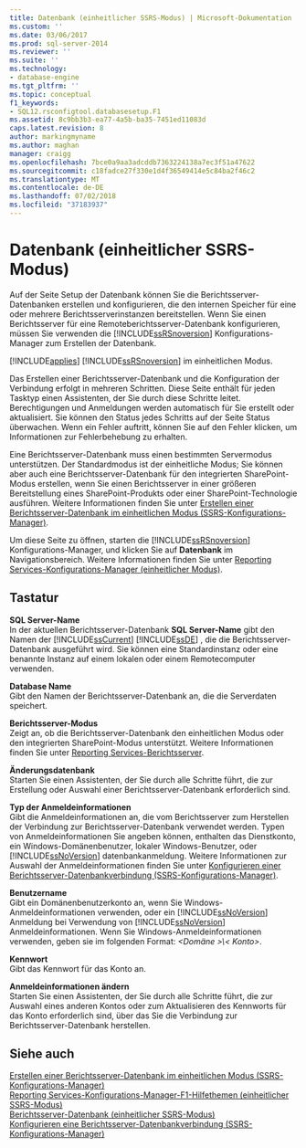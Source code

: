 ```yaml
---
title: Datenbank (einheitlicher SSRS-Modus) | Microsoft-Dokumentation
ms.custom: ''
ms.date: 03/06/2017
ms.prod: sql-server-2014
ms.reviewer: ''
ms.suite: ''
ms.technology:
- database-engine
ms.tgt_pltfrm: ''
ms.topic: conceptual
f1_keywords:
- SQL12.rsconfigtool.databasesetup.F1
ms.assetid: 8c9bb3b3-ea77-4a5b-ba35-7451ed11083d
caps.latest.revision: 8
author: markingmyname
ms.author: maghan
manager: craigg
ms.openlocfilehash: 7bce0a9aa3adcddb7363224138a7ec3f51a47622
ms.sourcegitcommit: c18fadce27f330e1d4f36549414e5c84ba2f46c2
ms.translationtype: MT
ms.contentlocale: de-DE
ms.lasthandoff: 07/02/2018
ms.locfileid: "37183937"
---
```

# <a name="database-ssrs-native-mode"></a>Datenbank (einheitlicher SSRS-Modus)
  Auf der Seite Setup der Datenbank können Sie die Berichtsserver-Datenbanken erstellen und konfigurieren, die den internen Speicher für eine oder mehrere Berichtsserverinstanzen bereitstellen. Wenn Sie einen Berichtsserver für eine Remoteberichtsserver-Datenbank konfigurieren, müssen Sie verwenden die [!INCLUDE[ssRSnoversion](../../includes/ssrsnoversion-md.md)] Konfigurations-Manager zum Erstellen der Datenbank.  
  
 [!INCLUDE[applies](../../includes/applies-md.md)] [!INCLUDE[ssRSnoversion](../../includes/ssrsnoversion-md.md)] im einheitlichen Modus.  
  
 Das Erstellen einer Berichtsserver-Datenbank und die Konfiguration der Verbindung erfolgt in mehreren Schritten. Diese Seite enthält für jeden Tasktyp einen Assistenten, der Sie durch diese Schritte leitet. Berechtigungen und Anmeldungen werden automatisch für Sie erstellt oder aktualisiert. Sie können den Status jedes Schritts auf der Seite Status überwachen. Wenn ein Fehler auftritt, können Sie auf den Fehler klicken, um Informationen zur Fehlerbehebung zu erhalten.  
  
 Eine Berichtsserver-Datenbank muss einen bestimmten Servermodus unterstützen. Der Standardmodus ist der einheitliche Modus; Sie können aber auch eine Berichtsserver-Datenbank für den integrierten SharePoint-Modus erstellen, wenn Sie einen Berichtsserver in einer größeren Bereitstellung eines SharePoint-Produkts oder einer SharePoint-Technologie ausführen. Weitere Informationen finden Sie unter [Erstellen einer Berichtsserver-Datenbank im einheitlichen Modus (SSRS-Konfigurations-Manager)](../../reporting-services/install-windows/ssrs-report-server-create-a-native-mode-report-server-database.md).  
  
 Um diese Seite zu öffnen, starten die [!INCLUDE[ssRSnoversion](../../includes/ssrsnoversion-md.md)] Konfigurations-Manager, und klicken Sie auf **Datenbank** im Navigationsbereich. Weitere Informationen finden Sie unter [Reporting Services-Konfigurations-Manager &#40;einheitlicher Modus&#41;](../../../2014/sql-server/install/reporting-services-configuration-manager-native-mode.md).  
  
## <a name="options"></a>Tastatur  
 **SQL Server-Name**  
 In der aktuellen Berichtsserver-Datenbank **SQL Server-Name** gibt den Namen der [!INCLUDE[ssCurrent](../../includes/sscurrent-md.md)] [!INCLUDE[ssDE](../../includes/ssde-md.md)] , die die Berichtsserver-Datenbank ausgeführt wird. Sie können eine Standardinstanz oder eine benannte Instanz auf einem lokalen oder einem Remotecomputer verwenden.  
  
 **Database Name**  
 Gibt den Namen der Berichtsserver-Datenbank an, die die Serverdaten speichert.  
  
 **Berichtsserver-Modus**  
 Zeigt an, ob die Berichtsserver-Datenbank den einheitlichen Modus oder den integrierten SharePoint-Modus unterstützt. Weitere Informationen finden Sie unter [Reporting Services-Berichtsserver](../../../2014/reporting-services/reporting-services-report-server.md).  
  
 **Änderungsdatenbank**  
 Starten Sie einen Assistenten, der Sie durch alle Schritte führt, die zur Erstellung oder Auswahl einer Berichtsserver-Datenbank erforderlich sind.  
  
 **Typ der Anmeldeinformationen**  
 Gibt die Anmeldeinformationen an, die vom Berichtsserver zum Herstellen der Verbindung zur Berichtsserver-Datenbank verwendet werden. Typen von Anmeldeinformationen Sie angeben können, enthalten das Dienstkonto, ein Windows-Domänenbenutzer, lokaler Windows-Benutzer, oder [!INCLUDE[ssNoVersion](../../includes/ssnoversion-md.md)] datenbankanmeldung. Weitere Informationen zur Auswahl der Anmeldeinformationen finden Sie unter [Konfigurieren einer Berichtsserver-Datenbankverbindung &#40;SSRS-Konfigurations-Manager&#41;](../../../2014/sql-server/install/configure-a-report-server-database-connection-ssrs-configuration-manager.md).  
  
 **Benutzername**  
 Gibt ein Domänenbenutzerkonto an, wenn Sie Windows-Anmeldeinformationen verwenden, oder ein [!INCLUDE[ssNoVersion](../../includes/ssnoversion-md.md)] Anmeldung bei Verwendung von [!INCLUDE[ssNoVersion](../../includes/ssnoversion-md.md)] Anmeldeinformationen. Wenn Sie Windows-Anmeldeinformationen verwenden, geben sie im folgenden Format:  *\<Domäne >\\< Konto\>*.  
  
 **Kennwort**  
 Gibt das Kennwort für das Konto an.  
  
 **Anmeldeinformationen ändern**  
 Starten Sie einen Assistenten, der Sie durch alle Schritte führt, die zur Auswahl eines anderen Kontos oder zum Aktualisieren des Kennworts für das Konto erforderlich sind, über das Sie die Verbindung zur Berichtsserver-Datenbank herstellen.  
  
## <a name="see-also"></a>Siehe auch  
 [Erstellen einer Berichtsserver-Datenbank im einheitlichen Modus &#40;SSRS-Konfigurations-Manager&#41;](../../reporting-services/install-windows/ssrs-report-server-create-a-native-mode-report-server-database.md)   
 [Reporting Services-Konfigurations-Manager-F1-Hilfethemen &#40;einheitlicher SSRS-Modus&#41;](../../../2014/sql-server/install/reporting-services-configuration-manager-f1-help-topics-ssrs-native-mode.md)   
 [Berichtsserver-Datenbank &#40;einheitlicher SSRS-Modus&#41;](../../reporting-services/report-server/report-server-database-ssrs-native-mode.md)   
 [Konfigurieren eine Berichtsserver-Datenbankverbindung &#40;SSRS-Konfigurations-Manager&#41;](../../../2014/sql-server/install/configure-a-report-server-database-connection-ssrs-configuration-manager.md)  
  
  
